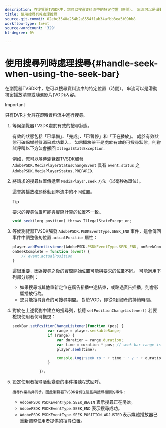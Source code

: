 ```yaml
---
description: 在瀏覽器TVSDK中，您可以搜尋資料流中的特定位置（時間）。 串流可以是滑動視窗播放清單或隨選影片(VOD)內容。
title: 使用搜尋列時處理搜尋
source-git-commit: 02ebc3548a254b2a6554f1ab34afbb3ea5f09bb8
workflow-type: tm+mt
source-wordcount: '329'
ht-degree: 0%

---
```


# 使用搜尋列時處理搜尋{#handle-seek-when-using-the-seek-bar}

在瀏覽器TVSDK中，您可以搜尋資料流中的特定位置（時間）。 串流可以是滑動視窗播放清單或隨選影片(VOD)內容。

>[!IMPORTANT]
>
>只有DVR才允許在即時資料流中進行搜尋。

1. 等候瀏覽器TVSDK處於有效的搜尋狀態。

   有效的狀態包括「已準備」、「完成」、「已暫停」和「正在播放」。 處於有效狀態可確保媒體資源已成功載入。 如果播放器不是處於有效的可搜尋狀態，則嘗試呼叫以下方法會擲回 `IllegalStateException`.

   例如，您可以等待瀏覽器TVSDK觸發  `AdobePSDK.MediaPlayerStatusChangeEvent`  具有 `event.status` 之 `AdobePSDK.MediaPlayerStatus.PREPARED`.

1. 將請求的搜尋位置傳遞至 `MediaPlayer.seek` 方法（以毫秒為單位）。

   這會將播放磁頭移動到串流中的不同位置。

   >[!TIP]
   >
   >要求的搜尋位置可能與實際計算的位置不一致。

   ```js
   void seek(long position) throws IllegalStateException;
   ```

1. 等候瀏覽器TVSDK觸發  `AdobePSDK.PSDKEventType.SEEK_END`  事件，這會傳回事件中調整後的位置 `actualPosition` 屬性：

   ```js
   player.addEventListener(AdobePSDK.PSDKEventType.SEEK_END, onSeekComplete); 
   onSeekComplete = function (event) {
       // event.actualPosition
   }
   ```

   這很重要，因為搜尋之後的實際開始位置可能與要求的位置不同。 可能適用下列部分規則：

   * 如果搜尋或其他重新定位在廣告插播中途結束，或略過廣告插播，則會影響播放行為。
   * 您只能搜尋資產的可搜尋期間。 對於VOD，即從0到資產的持續時間。

1. 對於在上述範例中建立的搜尋列，接聽 `setPositionChangeListener()` 若要檢視使用者何時拖曳：

   ```js
   seekBar.setPositionChangeListener(function (pos) { 
                   var range = player.seekableRange; 
                   if (range) { 
                       var duration = range.duration; 
                       var time = duration * pos; // seek bar range is [0,1] 
                       player.seek(time); 
   
                       console.log("seek to " + time + " / " + duration); 
                   } 
   
               }); 
   ```

1. 設定使用者搜尋活動變更的事件接聽程式回呼。

       搜尋作業為非同步，因此瀏覽器TVSDK會傳送這些與搜尋相關的事件：
   
   * `AdobePSDK.PSDKEventType.SEEK_BEGIN` 表示搜尋正在開始。
   * `AdobePSDK.PSDKEventType.SEEK_END` 表示搜尋成功。
   * `AdobePSDK.PSDKEventType.SEEK_POSITION_ADJUSTED` 表示媒體播放器已重新調整使用者提供的搜尋位置。
